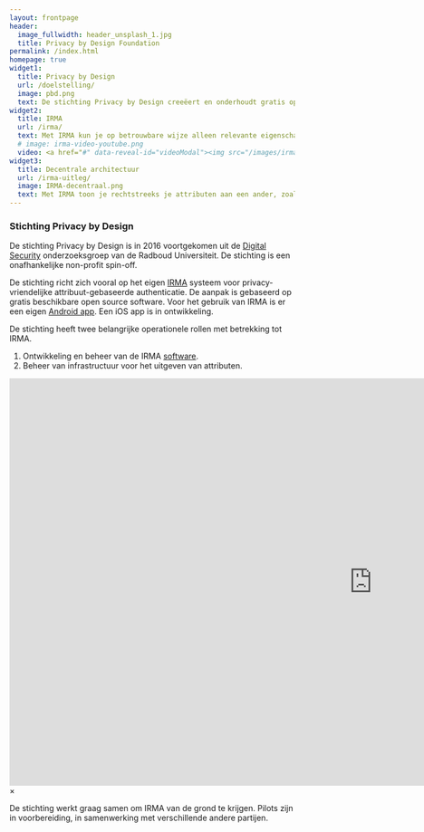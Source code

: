 ```yaml
---
layout: frontpage
header:
  image_fullwidth: header_unsplash_1.jpg
  title: Privacy by Design Foundation
permalink: /index.html
homepage: true
widget1:
  title: Privacy by Design
  url: /doelstelling/
  image: pbd.png
  text: De stichting Privacy by Design creeëert en onderhoudt gratis open source software waarbij de privacy van de gebruiker voorop staat. Het belangrijkste onderwerp van de stichting is IRMA, een afkorting voor <em>I Reveal my Attributes</em>.
widget2:
  title: IRMA
  url: /irma/
  text: Met IRMA kun je op betrouwbare wijze alleen relevante eigenschappen (attributen, zoals "ouder dan 18") van jezelf aan anderen bewijzen. Deze IRMA attributen beheer je zelf in een app, op je eigen telefoon.
  # image: irma-video-youtube.png
  video: <a href="#" data-reveal-id="videoModal"><img src="/images/irma-video-youtube.png" width="302" height="182" alt=""/></a>
widget3:
  title: Decentrale architectuur
  url: /irma-uitleg/
  image: IRMA-decentraal.png
  text: Met IRMA toon je rechtstreeks je attributen aan een ander, zoals een webwinkel, zonder dat een andere organisatie daar tussen zit. Daarmee is IRMA uniek&#58; anderen kunnen niet meekijken bij wat jij online doet, en daarmee ook geen profiel van je aanmaken. Nog mooier&#58; IRMA is vrij beschikbaar.
---
```


### Stichting Privacy by Design

De stichting Privacy by Design is in 2016 voortgekomen uit de [Digital
Security](http://www.ru.nl/ds/) onderzoeksgroep van de Radboud
Universiteit. De stichting is een onafhankelijke non-profit spin-off.

De stichting richt zich vooral op het eigen [IRMA](/irma)
systeem voor privacy-vriendelijke attribuut-gebaseerde
authenticatie. De aanpak is gebaseerd op gratis beschikbare open
source software. Voor het gebruik van IRMA is er een eigen [Android
app](https://play.google.com/store/apps/details?id=org.irmacard.cardemu).
Een iOS app is in ontwikkeling.

De stichting heeft twee belangrijke operationele rollen met betrekking
tot IRMA.

1. Ontwikkeling en beheer van de IRMA [software](https://credentials.github.io/).
2. Beheer van infrastructuur voor het uitgeven van attributen.

<div id="videoModal" class="reveal-modal large" data-reveal="">
  <div class="flex-video widescreen vimeo" style="display: block;">
    <iframe width="1280" height="720" src="https://www.youtube.com/embed/q6IihEQFPys" frameborder="0" allowfullscreen></iframe>
  </div>
  <a class="close-reveal-modal">&#215;</a>
</div>

De stichting werkt graag samen om IRMA van de grond te krijgen. Pilots zijn in voorbereiding, in samenwerking met verschillende andere partijen.
